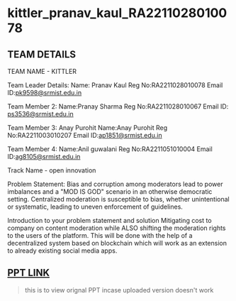 # kittler_pranav_kaul_RA2211028010078

## TEAM DETAILS

TEAM NAME - KITTLER

Team Leader Details:
Name: Pranav Kaul
Reg No:RA2211028010078
Email ID:pk9598@srmist.edu.in

Team Member 2:
Name:Pranay Sharma
Reg No:RA2211028010067  Email ID: ps3536@srmist.edu.in

Team Member 3: Anay Purohit
Name:Anay Purohit
Reg No:RA2211003010207
Email ID:ap1851@srmist.edu.in

Team Member 4:
Name:Anil guwalani
Reg No:RA2211051010004
Email ID:ag8105@srmist.edu.in

Track Name - open innovation

Problem Statement: Bias and corruption among moderators lead to power imbalances and a "MOD IS GOD" scenario in an otherwise democratic setting.
                   Centralized moderation is susceptible to bias, whether unintentional or systematic, leading to uneven enforcement of guidelines.
                   

Introduction to your problem statement and solution
Mitigating cost to company on content moderation while ALSO shifting the moderation rights to the users of the platform. This will be done with the help of a decentralized system based on blockchain which will work as an extension to already existing social media apps.

## [PPT LINK](https://www.canva.com/design/DAF-FQx1HQE/p3dB8ux11ea-OfYArpHsaQ/edit?utm_content=DAF-FQx1HQE&utm_campaign=designshare&utm_medium=link2&utm_source=sharebutton)
> this is to view orignal PPT incase uploaded version doesn't work

